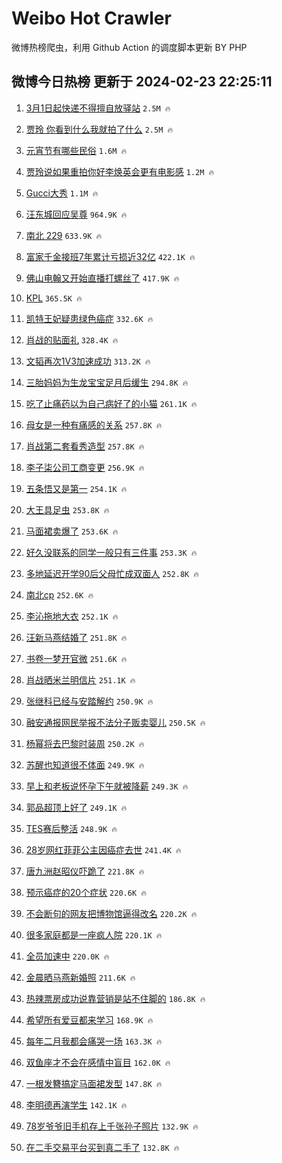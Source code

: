 # Weibo Hot Crawler 



微博热榜爬虫，利用 Github Action 的调度脚本更新 BY PHP 


## 微博今日热榜 更新于 2024-02-23 22:25:11 
1. [3月1日起快递不得擅自放驿站](https://s.weibo.com/weibo?q=%233%E6%9C%881%E6%97%A5%E8%B5%B7%E5%BF%AB%E9%80%92%E4%B8%8D%E5%BE%97%E6%93%85%E8%87%AA%E6%94%BE%E9%A9%BF%E7%AB%99%23&t=31&band_rank=1&Refer=top) `2.5M 🔥` 

1. [贾玲 你看到什么我就拍了什么](https://s.weibo.com/weibo?q=%E8%B4%BE%E7%8E%B2%20%E4%BD%A0%E7%9C%8B%E5%88%B0%E4%BB%80%E4%B9%88%E6%88%91%E5%B0%B1%E6%8B%8D%E4%BA%86%E4%BB%80%E4%B9%88&t=31&band_rank=2&Refer=top) `2.5M 🔥` 

1. [元宵节有哪些民俗](https://s.weibo.com/weibo?q=%23%E5%85%83%E5%AE%B5%E8%8A%82%E6%9C%89%E5%93%AA%E4%BA%9B%E6%B0%91%E4%BF%97%23&t=31&band_rank=3&Refer=top) `1.6M 🔥` 

1. [贾玲说如果重拍你好李焕英会更有电影感](https://s.weibo.com/weibo?q=%23%E8%B4%BE%E7%8E%B2%E8%AF%B4%E5%A6%82%E6%9E%9C%E9%87%8D%E6%8B%8D%E4%BD%A0%E5%A5%BD%E6%9D%8E%E7%84%95%E8%8B%B1%E4%BC%9A%E6%9B%B4%E6%9C%89%E7%94%B5%E5%BD%B1%E6%84%9F%23&t=31&band_rank=4&Refer=top) `1.2M 🔥` 

1. [Gucci大秀](https://s.weibo.com/weibo?q=Gucci%E5%A4%A7%E7%A7%80&t=31&band_rank=5&Refer=top) `1.1M 🔥` 

1. [汪东城回应吴尊](https://s.weibo.com/weibo?q=%E6%B1%AA%E4%B8%9C%E5%9F%8E%E5%9B%9E%E5%BA%94%E5%90%B4%E5%B0%8A&t=31&band_rank=6&Refer=top) `964.9K 🔥` 

1. [南北 229](https://s.weibo.com/weibo?q=%E5%8D%97%E5%8C%97%20229&t=31&band_rank=7&Refer=top) `633.9K 🔥` 

1. [富家千金接班7年累计亏损近32亿](https://s.weibo.com/weibo?q=%23%E5%AF%8C%E5%AE%B6%E5%8D%83%E9%87%91%E6%8E%A5%E7%8F%AD7%E5%B9%B4%E7%B4%AF%E8%AE%A1%E4%BA%8F%E6%8D%9F%E8%BF%9132%E4%BA%BF%23&t=31&band_rank=8&Refer=top) `422.1K 🔥` 

1. [佛山电翰又开始直播打螺丝了](https://s.weibo.com/weibo?q=%23%E4%BD%9B%E5%B1%B1%E7%94%B5%E7%BF%B0%E5%8F%88%E5%BC%80%E5%A7%8B%E7%9B%B4%E6%92%AD%E6%89%93%E8%9E%BA%E4%B8%9D%E4%BA%86%23&t=31&band_rank=9&Refer=top) `417.9K 🔥` 

1. [KPL](https://s.weibo.com/weibo?q=KPL&t=31&band_rank=10&Refer=top) `365.5K 🔥` 

1. [凯特王妃疑患绿色癌症](https://s.weibo.com/weibo?q=%23%E5%87%AF%E7%89%B9%E7%8E%8B%E5%A6%83%E7%96%91%E6%82%A3%E7%BB%BF%E8%89%B2%E7%99%8C%E7%97%87%23&t=31&band_rank=11&Refer=top) `332.6K 🔥` 

1. [肖战的贴面礼](https://s.weibo.com/weibo?q=%23%E8%82%96%E6%88%98%E7%9A%84%E8%B4%B4%E9%9D%A2%E7%A4%BC%23&t=31&band_rank=12&Refer=top) `328.4K 🔥` 

1. [文韬再次1V3加速成功](https://s.weibo.com/weibo?q=%23%E6%96%87%E9%9F%AC%E5%86%8D%E6%AC%A11V3%E5%8A%A0%E9%80%9F%E6%88%90%E5%8A%9F%23&t=31&band_rank=13&Refer=top) `313.2K 🔥` 

1. [三胎妈妈为生龙宝宝足月后缓生](https://s.weibo.com/weibo?q=%23%E4%B8%89%E8%83%8E%E5%A6%88%E5%A6%88%E4%B8%BA%E7%94%9F%E9%BE%99%E5%AE%9D%E5%AE%9D%E8%B6%B3%E6%9C%88%E5%90%8E%E7%BC%93%E7%94%9F%23&t=31&band_rank=14&Refer=top) `294.8K 🔥` 

1. [吃了止痛药以为自己病好了的小猫](https://s.weibo.com/weibo?q=%E5%90%83%E4%BA%86%E6%AD%A2%E7%97%9B%E8%8D%AF%E4%BB%A5%E4%B8%BA%E8%87%AA%E5%B7%B1%E7%97%85%E5%A5%BD%E4%BA%86%E7%9A%84%E5%B0%8F%E7%8C%AB&t=31&band_rank=15&Refer=top) `261.1K 🔥` 

1. [母女是一种有痛感的关系](https://s.weibo.com/weibo?q=%E6%AF%8D%E5%A5%B3%E6%98%AF%E4%B8%80%E7%A7%8D%E6%9C%89%E7%97%9B%E6%84%9F%E7%9A%84%E5%85%B3%E7%B3%BB&t=31&band_rank=16&Refer=top) `257.8K 🔥` 

1. [肖战第二套看秀造型](https://s.weibo.com/weibo?q=%23%E8%82%96%E6%88%98%E7%AC%AC%E4%BA%8C%E5%A5%97%E7%9C%8B%E7%A7%80%E9%80%A0%E5%9E%8B%23&t=31&band_rank=17&Refer=top) `257.8K 🔥` 

1. [李子柒公司工商变更](https://s.weibo.com/weibo?q=%23%E6%9D%8E%E5%AD%90%E6%9F%92%E5%85%AC%E5%8F%B8%E5%B7%A5%E5%95%86%E5%8F%98%E6%9B%B4%23&t=31&band_rank=18&Refer=top) `256.9K 🔥` 

1. [五条悟又是第一](https://s.weibo.com/weibo?q=%E4%BA%94%E6%9D%A1%E6%82%9F%E5%8F%88%E6%98%AF%E7%AC%AC%E4%B8%80&t=31&band_rank=19&Refer=top) `254.1K 🔥` 

1. [大王具足虫](https://s.weibo.com/weibo?q=%E5%A4%A7%E7%8E%8B%E5%85%B7%E8%B6%B3%E8%99%AB&t=31&band_rank=20&Refer=top) `253.8K 🔥` 

1. [马面裙卖爆了](https://s.weibo.com/weibo?q=%23%E9%A9%AC%E9%9D%A2%E8%A3%99%E5%8D%96%E7%88%86%E4%BA%86%23&t=31&band_rank=21&Refer=top) `253.6K 🔥` 

1. [好久没联系的同学一般只有三件事](https://s.weibo.com/weibo?q=%E5%A5%BD%E4%B9%85%E6%B2%A1%E8%81%94%E7%B3%BB%E7%9A%84%E5%90%8C%E5%AD%A6%E4%B8%80%E8%88%AC%E5%8F%AA%E6%9C%89%E4%B8%89%E4%BB%B6%E4%BA%8B&t=31&band_rank=22&Refer=top) `253.3K 🔥` 

1. [多地延迟开学90后父母忙成双面人](https://s.weibo.com/weibo?q=%23%E5%A4%9A%E5%9C%B0%E5%BB%B6%E8%BF%9F%E5%BC%80%E5%AD%A690%E5%90%8E%E7%88%B6%E6%AF%8D%E5%BF%99%E6%88%90%E5%8F%8C%E9%9D%A2%E4%BA%BA%23&t=31&band_rank=23&Refer=top) `252.8K 🔥` 

1. [南北cp](https://s.weibo.com/weibo?q=%E5%8D%97%E5%8C%97cp&t=31&band_rank=24&Refer=top) `252.6K 🔥` 

1. [李沁拖地大衣](https://s.weibo.com/weibo?q=%23%E6%9D%8E%E6%B2%81%E6%8B%96%E5%9C%B0%E5%A4%A7%E8%A1%A3%23&t=31&band_rank=25&Refer=top) `252.1K 🔥` 

1. [汪新马燕结婚了](https://s.weibo.com/weibo?q=%23%E6%B1%AA%E6%96%B0%E9%A9%AC%E7%87%95%E7%BB%93%E5%A9%9A%E4%BA%86%23&t=31&band_rank=26&Refer=top) `251.8K 🔥` 

1. [书卷一梦开官微](https://s.weibo.com/weibo?q=%23%E4%B9%A6%E5%8D%B7%E4%B8%80%E6%A2%A6%E5%BC%80%E5%AE%98%E5%BE%AE%23&t=31&band_rank=27&Refer=top) `251.6K 🔥` 

1. [肖战晒米兰明信片](https://s.weibo.com/weibo?q=%23%E8%82%96%E6%88%98%E6%99%92%E7%B1%B3%E5%85%B0%E6%98%8E%E4%BF%A1%E7%89%87%23&t=31&band_rank=28&Refer=top) `251.1K 🔥` 

1. [张继科已经与安踏解约](https://s.weibo.com/weibo?q=%23%E5%BC%A0%E7%BB%A7%E7%A7%91%E5%B7%B2%E7%BB%8F%E4%B8%8E%E5%AE%89%E8%B8%8F%E8%A7%A3%E7%BA%A6%23&t=31&band_rank=29&Refer=top) `250.9K 🔥` 

1. [融安通报网民举报不法分子贩卖婴儿](https://s.weibo.com/weibo?q=%23%E8%9E%8D%E5%AE%89%E9%80%9A%E6%8A%A5%E7%BD%91%E6%B0%91%E4%B8%BE%E6%8A%A5%E4%B8%8D%E6%B3%95%E5%88%86%E5%AD%90%E8%B4%A9%E5%8D%96%E5%A9%B4%E5%84%BF%23&t=31&band_rank=30&Refer=top) `250.5K 🔥` 

1. [杨幂将去巴黎时装周](https://s.weibo.com/weibo?q=%23%E6%9D%A8%E5%B9%82%E5%B0%86%E5%8E%BB%E5%B7%B4%E9%BB%8E%E6%97%B6%E8%A3%85%E5%91%A8%23&t=31&band_rank=31&Refer=top) `250.2K 🔥` 

1. [苏醒也知道很不体面](https://s.weibo.com/weibo?q=%23%E8%8B%8F%E9%86%92%E4%B9%9F%E7%9F%A5%E9%81%93%E5%BE%88%E4%B8%8D%E4%BD%93%E9%9D%A2%23&t=31&band_rank=32&Refer=top) `249.9K 🔥` 

1. [早上和老板说怀孕下午就被降薪](https://s.weibo.com/weibo?q=%23%E6%97%A9%E4%B8%8A%E5%92%8C%E8%80%81%E6%9D%BF%E8%AF%B4%E6%80%80%E5%AD%95%E4%B8%8B%E5%8D%88%E5%B0%B1%E8%A2%AB%E9%99%8D%E8%96%AA%23&t=31&band_rank=33&Refer=top) `249.3K 🔥` 

1. [郭品超顶上好了](https://s.weibo.com/weibo?q=%E9%83%AD%E5%93%81%E8%B6%85%E9%A1%B6%E4%B8%8A%E5%A5%BD%E4%BA%86&t=31&band_rank=34&Refer=top) `249.1K 🔥` 

1. [TES赛后整活](https://s.weibo.com/weibo?q=%23TES%E8%B5%9B%E5%90%8E%E6%95%B4%E6%B4%BB%23&t=31&band_rank=35&Refer=top) `248.9K 🔥` 

1. [28岁网红菲菲公主因癌症去世](https://s.weibo.com/weibo?q=%2328%E5%B2%81%E7%BD%91%E7%BA%A2%E8%8F%B2%E8%8F%B2%E5%85%AC%E4%B8%BB%E5%9B%A0%E7%99%8C%E7%97%87%E5%8E%BB%E4%B8%96%23&t=31&band_rank=36&Refer=top) `241.4K 🔥` 

1. [唐九洲赵昭仪吓跪了](https://s.weibo.com/weibo?q=%23%E5%94%90%E4%B9%9D%E6%B4%B2%E8%B5%B5%E6%98%AD%E4%BB%AA%E5%90%93%E8%B7%AA%E4%BA%86%23&t=31&band_rank=37&Refer=top) `221.8K 🔥` 

1. [预示癌症的20个症状](https://s.weibo.com/weibo?q=%23%E9%A2%84%E7%A4%BA%E7%99%8C%E7%97%87%E7%9A%8420%E4%B8%AA%E7%97%87%E7%8A%B6%23&t=31&band_rank=38&Refer=top) `220.6K 🔥` 

1. [不会断句的网友把博物馆逼得改名](https://s.weibo.com/weibo?q=%E4%B8%8D%E4%BC%9A%E6%96%AD%E5%8F%A5%E7%9A%84%E7%BD%91%E5%8F%8B%E6%8A%8A%E5%8D%9A%E7%89%A9%E9%A6%86%E9%80%BC%E5%BE%97%E6%94%B9%E5%90%8D&t=31&band_rank=39&Refer=top) `220.2K 🔥` 

1. [很多家庭都是一座疯人院](https://s.weibo.com/weibo?q=%E5%BE%88%E5%A4%9A%E5%AE%B6%E5%BA%AD%E9%83%BD%E6%98%AF%E4%B8%80%E5%BA%A7%E7%96%AF%E4%BA%BA%E9%99%A2&t=31&band_rank=40&Refer=top) `220.1K 🔥` 

1. [全员加速中](https://s.weibo.com/weibo?q=%E5%85%A8%E5%91%98%E5%8A%A0%E9%80%9F%E4%B8%AD&t=31&band_rank=41&Refer=top) `220.0K 🔥` 

1. [金晨晒马燕新婚照](https://s.weibo.com/weibo?q=%23%E9%87%91%E6%99%A8%E6%99%92%E9%A9%AC%E7%87%95%E6%96%B0%E5%A9%9A%E7%85%A7%23&t=31&band_rank=42&Refer=top) `211.6K 🔥` 

1. [热辣票房成功说靠营销是站不住脚的](https://s.weibo.com/weibo?q=%E7%83%AD%E8%BE%A3%E7%A5%A8%E6%88%BF%E6%88%90%E5%8A%9F%E8%AF%B4%E9%9D%A0%E8%90%A5%E9%94%80%E6%98%AF%E7%AB%99%E4%B8%8D%E4%BD%8F%E8%84%9A%E7%9A%84&t=31&band_rank=43&Refer=top) `186.8K 🔥` 

1. [希望所有爱豆都来学习](https://s.weibo.com/weibo?q=%E5%B8%8C%E6%9C%9B%E6%89%80%E6%9C%89%E7%88%B1%E8%B1%86%E9%83%BD%E6%9D%A5%E5%AD%A6%E4%B9%A0&t=31&band_rank=44&Refer=top) `168.9K 🔥` 

1. [每年二月我都会痛哭一场](https://s.weibo.com/weibo?q=%23%E6%AF%8F%E5%B9%B4%E4%BA%8C%E6%9C%88%E6%88%91%E9%83%BD%E4%BC%9A%E7%97%9B%E5%93%AD%E4%B8%80%E5%9C%BA%23&t=31&band_rank=45&Refer=top) `163.3K 🔥` 

1. [双鱼座才不会在感情中盲目](https://s.weibo.com/weibo?q=%E5%8F%8C%E9%B1%BC%E5%BA%A7%E6%89%8D%E4%B8%8D%E4%BC%9A%E5%9C%A8%E6%84%9F%E6%83%85%E4%B8%AD%E7%9B%B2%E7%9B%AE&t=31&band_rank=46&Refer=top) `162.0K 🔥` 

1. [一根发簪搞定马面裙发型](https://s.weibo.com/weibo?q=%E4%B8%80%E6%A0%B9%E5%8F%91%E7%B0%AA%E6%90%9E%E5%AE%9A%E9%A9%AC%E9%9D%A2%E8%A3%99%E5%8F%91%E5%9E%8B&t=31&band_rank=47&Refer=top) `147.8K 🔥` 

1. [李明德再演学生](https://s.weibo.com/weibo?q=%23%E6%9D%8E%E6%98%8E%E5%BE%B7%E5%86%8D%E6%BC%94%E5%AD%A6%E7%94%9F%23&t=31&band_rank=48&Refer=top) `142.1K 🔥` 

1. [78岁爷爷旧手机存上千张孙子照片](https://s.weibo.com/weibo?q=%2378%E5%B2%81%E7%88%B7%E7%88%B7%E6%97%A7%E6%89%8B%E6%9C%BA%E5%AD%98%E4%B8%8A%E5%8D%83%E5%BC%A0%E5%AD%99%E5%AD%90%E7%85%A7%E7%89%87%23&t=31&band_rank=49&Refer=top) `132.9K 🔥` 

1. [在二手交易平台买到真二手了](https://s.weibo.com/weibo?q=%23%E5%9C%A8%E4%BA%8C%E6%89%8B%E4%BA%A4%E6%98%93%E5%B9%B3%E5%8F%B0%E4%B9%B0%E5%88%B0%E7%9C%9F%E4%BA%8C%E6%89%8B%E4%BA%86%23&t=31&band_rank=50&Refer=top) `132.8K 🔥` 

